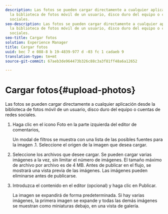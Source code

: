 ```yaml
---
description: Las fotos se pueden cargar directamente a cualquier aplicación desde
  la biblioteca de fotos móvil de un usuario, disco duro del equipo o cuentas de redes
  sociales.
seo-description: Las fotos se pueden cargar directamente a cualquier aplicación desde
  la biblioteca de fotos móvil de un usuario, disco duro del equipo o cuentas de redes
  sociales.
seo-title: Cargar fotos
solution: Experience Manager
title: Cargar fotos
uuid: bec 7 e 088-8 b 19-4839-977 d -03 fc 1 cadaeb 9
translation-type: tm+mt
source-git-commit: 67aeb3de964473b326c88c3a3f81ff48a6a12652

---
```



# Cargar fotos{#upload-photos}

Las fotos se pueden cargar directamente a cualquier aplicación desde la biblioteca de fotos móvil de un usuario, disco duro del equipo o cuentas de redes sociales.

1. Haga clic en el icono Foto en la parte izquierda del editor de comentarios,

   Un modal de filtros se muestra con una lista de las posibles fuentes para la imagen .1. Seleccione el origen de la imagen que desea cargar.
1. Seleccione los archivos que desee cargar. Se pueden cargar varias imágenes a la vez, sin limitar el número de imágenes. El tamaño máximo de archivo por archivo es de 4 MB. Antes de publicar en el flujo, se mostrará una vista previa de las imágenes. Las imágenes pueden eliminarse antes de publicarse.
1. Introduzca el contenido en el editor (opcional) y haga clic en Publicar.

   La imagen se expandirá de forma predeterminada. Si hay varias imágenes, la primera imagen se expande y todas las demás imágenes se muestran como miniaturas debajo, en una vista de galería.